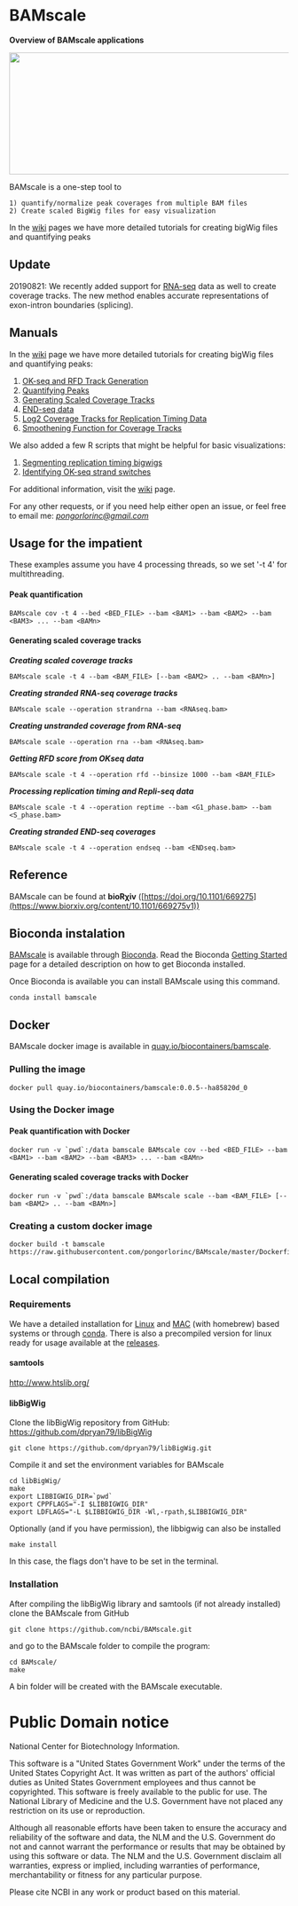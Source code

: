 BAMscale
===

**Overview of BAMscale applications**


<p align="center">
<img src="https://github.com/ncbi/BAMscale/blob/master/doc/images/MAIN_figure.png"  width="800" height="220" />
</p>


BAMscale is a one-step tool to 

    1) quantify/normalize peak coverages from multiple BAM files 
    2) Create scaled BigWig files for easy visualization

In the [wiki](https://github.com/ncbi/BAMscale/wiki) pages we have more detailed tutorials for creating bigWig files and quantifying peaks

## Update

20190821: We recently added support for [RNA-seq](https://github.com/ncbi/BAMscale/wiki/Detailed-usage:-RNA-seq-coverage-tracks) data as well to create coverage tracks. The new method enables accurate representations of exon-intron boundaries (splicing). 

## Manuals

In the [wiki](https://github.com/ncbi/BAMscale/wiki) page we have more detailed tutorials for creating bigWig files and quantifying peaks:

1. [OK-seq and RFD Track Generation](https://github.com/ncbi/BAMscale/wiki/Detailed-Use:-OKseq-RFD-(Replication-Fork-Directionality)-Track-Generation)
2. [Quantifying Peaks](https://github.com/ncbi/BAMscale/wiki/Detailed-Use:-Quantifying-Peak-Coverages-from-Multiple-BAM-Files#comparing-atac-seq-changes-induced-from-treatment)
3. [Generating Scaled Coverage Tracks](https://github.com/ncbi/BAMscale/wiki/Detailed-Use:-Generating-Scaled-Coverage-Tracks#preparing-input-data-for-bamscale)
4. [END-seq data](https://github.com/ncbi/BAMscale/wiki/Detailed-Use:-Processing-END-seq-Data)
5. [Log2 Coverage Tracks for Replication Timing Data](https://github.com/ncbi/BAMscale/wiki/Detailed-Use:-Replication-Timing-log2-Coverage-Ratio-from-Two-BAM-Files)
6. [Smoothening Function for Coverage Tracks](https://github.com/ncbi/BAMscale/wiki/Detailed-Use:-Smooth-Coverage-Tracks)


We also added a few R scripts that might be helpful for basic visualizations:

1. [Segmenting replication timing bigwigs](https://github.com/ncbi/BAMscale/wiki/Replication-timing-BED-segments-from-bigwig)
2. [Identifying OK-seq strand switches](https://github.com/ncbi/BAMscale/wiki/Finding-OK-seq-strand-switched-from-the-RFD-track)

For additional information, visit the [wiki](https://github.com/ncbi/BAMscale/wiki) page.

For any other requests, or if you need help either open an issue, or feel free to email me: *pongorlorinc@gmail.com*


## Usage for the impatient

These examples assume you have 4 processing threads, so we set '-t 4' for multithreading.

#### Peak quantification

    BAMscale cov -t 4 --bed <BED_FILE> --bam <BAM1> --bam <BAM2> --bam <BAM3> ... --bam <BAMn>

#### Generating scaled coverage tracks

***Creating scaled coverage tracks***

    BAMscale scale -t 4 --bam <BAM_FILE> [--bam <BAM2> .. --bam <BAMn>]

***Creating stranded RNA-seq coverage tracks***

    BAMscale scale --operation strandrna --bam <RNAseq.bam>
    
***Creating unstranded coverage from RNA-seq***

    BAMscale scale --operation rna --bam <RNAseq.bam>

***Getting RFD score from OKseq data***

    BAMscale scale -t 4 --operation rfd --binsize 1000 --bam <BAM_FILE>
    
***Processing replication timing and Repli-seq data***

    BAMscale scale -t 4 --operation reptime --bam <G1_phase.bam> --bam <S_phase.bam>
    
***Creating stranded END-seq coverages***

    BAMscale scale -t 4 --operation endseq --bam <ENDseq.bam>


## Reference

BAMscale can be found at **bioR&chi;iv** ([https://doi.org/10.1101/669275](https://www.biorxiv.org/content/10.1101/669275v1))

## Bioconda instalation

[BAMscale](https://bioconda.github.io/recipes/bamscale/README.html) is available through [Bioconda](https://bioconda.github.io/). Read the Bioconda [Getting Started](https://bioconda.github.io/user/install.html#install-conda) page for a detailed description on how to get Bioconda installed.

Once Bioconda is available you can install BAMscale using this command.

    conda install bamscale

## Docker

BAMscale docker image is available in [quay.io/biocontainers/bamscale](https://quay.io/repository/biocontainers/bamscale).

### Pulling the image

    docker pull quay.io/biocontainers/bamscale:0.0.5--ha85820d_0
    
### Using the Docker image

#### Peak quantification with Docker

    docker run -v `pwd`:/data bamscale BAMscale cov --bed <BED_FILE> --bam <BAM1> --bam <BAM2> --bam <BAM3> ... --bam <BAMn>

#### Generating scaled coverage tracks with Docker

    docker run -v `pwd`:/data bamscale BAMscale scale --bam <BAM_FILE> [--bam <BAM2> .. --bam <BAMn>]

### Creating a custom docker image

    docker build -t bamscale https://raw.githubusercontent.com/pongorlorinc/BAMscale/master/Dockerfile

## Local compilation

### Requirements

We have a detailed installation for [Linux](https://github.com/ncbi/BAMscale/wiki/Installation#detailed-installation-for-linux-based-os) and [MAC](https://github.com/ncbi/BAMscale/wiki/Installation#detailed-installation-for-mac-os-with-homebrew) (with homebrew) based systems or through [conda](https://github.com/ncbi/BAMscale/wiki/Installation#detailed-installation-for-mac-os-with-conda). There is also a precompiled version for linux ready for usage available at the [releases](https://github.com/ncbi/BAMscale/releases).

#### samtools
http://www.htslib.org/

#### libBigWig
Clone the libBigWig repository from GitHub: https://github.com/dpryan79/libBigWig

    git clone https://github.com/dpryan79/libBigWig.git

Compile it and set the environment variables for BAMscale

    cd libBigWig/
    make
    export LIBBIGWIG_DIR=`pwd`
    export CPPFLAGS="-I $LIBBIGWIG_DIR"
    export LDFLAGS="-L $LIBBIGWIG_DIR -Wl,-rpath,$LIBBIGWIG_DIR"
    
Optionally (and if you have permission), the libbigwig can also be installed

    make install
    
In this case, the flags don't have to be set in the terminal.

### Installation

After compiling the libBigWig library and samtools (if not already installed) clone the BAMscale from GitHub

    git clone https://github.com/ncbi/BAMscale.git
    
and go to the BAMscale folder to compile the program:

    cd BAMscale/
    make
    
A bin folder will be created with the BAMscale executable.

# Public Domain notice

National Center for Biotechnology Information.

This software is a "United States Government Work" under the terms of the United States
Copyright Act. It was written as part of the authors' official duties as United States
Government employees and thus cannot be copyrighted. This software is freely available
to the public for use. The National Library of Medicine and the U.S. Government have not
 placed any restriction on its use or reproduction.

Although all reasonable efforts have been taken to ensure the accuracy and reliability
of the software and data, the NLM and the U.S. Government do not and cannot warrant the
performance or results that may be obtained by using this software or data. The NLM and
the U.S. Government disclaim all warranties, express or implied, including warranties
of performance, merchantability or fitness for any particular purpose.

Please cite NCBI in any work or product based on this material.
